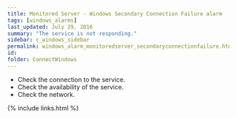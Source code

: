 ```yaml
---
title: ﻿Monitored Server - Windows Secondary Connection Failure alarm
tags: [windows_alarms]
last_updated: July 29, 2016
summary: "The service is not responding."
sidebar: c_windows_sidebar
permalink: windows_alarm_monitoredserver_secondaryconnectionfailure.html
id:
folder: ConnectWindows
---
```



* Check the connection to the service.
* Check the availability of the service.
* Check the network.


{% include links.html %}
